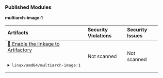 

<h3>Published Modules</h3>



**multiarch-image:1**



| Artifacts | Security Violations | Security Issues |
| :------------ | :--------------------- | :------------------ |
| <a href="https://myplatform.com/">🐸 Enable the linkage to Artifactory</a><br><br><pre><details><summary>linux/amd64/multiarch-image:1</summary><br>📦 docker-local<br>└── 📁 multiarch-image<br>    ├── 📁 sha256:552c<br>    │   └── 📄 sha256<br>    └── 📄 sha256<br><br></details></pre> | Not scanned | Not scanned |
